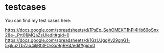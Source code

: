 # testcases
You can find my test cases here:

[https://docs.google.com/spreadsheets/d/1PsEp_SehOMEKT1hPi4Hb69oSnx28e-_Prt01jMQaZsU/edit#gid=0
](https://docs.google.com/spreadsheets/d/1GzUJggKv29gnG1-5xjkuzTbZab4iljBt3FOy3u9qRH4/edit#gid=0)https://docs.google.com/spreadsheets/d/1GzUJggKv29gnG1-5xjkuzTbZab4iljBt3FOy3u9qRH4/edit#gid=0
